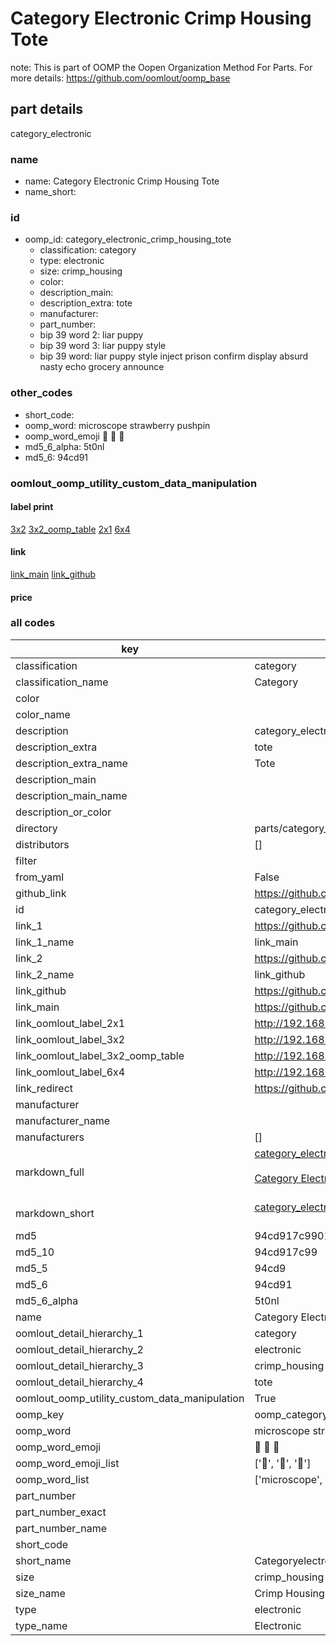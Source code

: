 # Category Electronic Crimp Housing Tote  

note: This is part of OOMP the Oopen Organization Method For Parts. For more details: https://github.com/oomlout/oomp_base

##  part details
  



category_electronic



### name
* name: Category Electronic Crimp Housing Tote
* name_short: 
### id
* oomp_id: category_electronic_crimp_housing_tote
  * classification: category
  * type: electronic
  * size: crimp_housing
  * color: 
  * description_main: 
  * description_extra: tote
  * manufacturer: 
  * part_number: 
  * bip 39 word 2: liar puppy
  * bip 39 word 3: liar puppy style
  * bip 39 word: liar puppy style inject prison confirm display absurd nasty echo grocery announce

### other_codes
* short_code: 
* oomp_word: microscope strawberry pushpin
* oomp_word_emoji :microscope: :strawberry: :pushpin:
* md5_6_alpha: 5t0nl
* md5_6: 94cd91






### oomlout_oomp_utility_custom_data_manipulation
#### label print
[3x2](http://192.168.1.245:1112/?label=oomp%205t0nl)
[3x2_oomp_table](http://192.168.1.108:1112/?label=oomp%205t0nl)
[2x1](http://192.168.1.242:1112/?label=oomp%205t0nl)
[6x4](http://192.168.1.55:1112/?label=oomp%205t0nl)    

#### link

[link_main](https://github.com/oomlout/oomlout_oomp_version_1_messy/tree/main/parts/category_electronic_crimp_housing_tote) [link_github](https://github.com/oomlout/oomlout_oomp_version_1_messy/tree/main/parts/category_electronic_crimp_housing_tote)                             

#### price







### all codes 
| key | value |  
| --- | --- |  
| classification | category |  
| classification_name | Category |  
| color |  |  
| color_name |  |  
| description | category_electronic |  
| description_extra | tote |  
| description_extra_name | Tote |  
| description_main |  |  
| description_main_name |  |  
| description_or_color |   |  
| directory | parts/category_electronic_crimp_housing_tote |  
| distributors | [] |  
| filter |  |  
| from_yaml | False |  
| github_link | https://github.com/oomlout/oomlout_oomp_part_src/tree/main/parts/category_electronic_crimp_housing_tote |  
| id | category_electronic_crimp_housing_tote |  
| link_1 | https://github.com/oomlout/oomlout_oomp_version_1_messy/tree/main/parts/category_electronic_crimp_housing_tote |  
| link_1_name | link_main |  
| link_2 | https://github.com/oomlout/oomlout_oomp_version_1_messy/tree/main/parts/category_electronic_crimp_housing_tote |  
| link_2_name | link_github |  
| link_github | https://github.com/oomlout/oomlout_oomp_version_1_messy/tree/main/parts/category_electronic_crimp_housing_tote |  
| link_main | https://github.com/oomlout/oomlout_oomp_version_1_messy/tree/main/parts/category_electronic_crimp_housing_tote |  
| link_oomlout_label_2x1 | http://192.168.1.242:1112/?label=oomp%205t0nl |  
| link_oomlout_label_3x2 | http://192.168.1.245:1112/?label=oomp%205t0nl |  
| link_oomlout_label_3x2_oomp_table | http://192.168.1.108:1112/?label=oomp%205t0nl |  
| link_oomlout_label_6x4 | http://192.168.1.55:1112/?label=oomp%205t0nl |  
| link_redirect | https://github.com/oomlout/oomlout_oomp_version_1_messy/tree/main/parts/category_electronic_crimp_housing_tote |  
| manufacturer |  |  
| manufacturer_name |  |  
| manufacturers | [] |  
| markdown_full | [category_electronic_crimp_housing_tote](none)<br>[](none)<br>[Category Electronic Crimp Housing Tote](none)<br><br> |  
| markdown_short | [category_electronic_crimp_housing_tote](none)<br><br> |  
| md5 | 94cd917c990107f0bbd58741afab8406 |  
| md5_10 | 94cd917c99 |  
| md5_5 | 94cd9 |  
| md5_6 | 94cd91 |  
| md5_6_alpha | 5t0nl |  
| name | Category Electronic Crimp Housing Tote |  
| oomlout_detail_hierarchy_1 | category |  
| oomlout_detail_hierarchy_2 | electronic |  
| oomlout_detail_hierarchy_3 | crimp_housing |  
| oomlout_detail_hierarchy_4 | tote |  
| oomlout_oomp_utility_custom_data_manipulation | True |  
| oomp_key | oomp_category_electronic_crimp_housing_tote |  
| oomp_word | microscope strawberry pushpin |  
| oomp_word_emoji | :microscope: :strawberry: :pushpin: |  
| oomp_word_emoji_list | [':microscope:', ':strawberry:', ':pushpin:'] |  
| oomp_word_list | ['microscope', 'strawberry', 'pushpin'] |  
| part_number |  |  
| part_number_exact |  |  
| part_number_name |  |  
| short_code |  |  
| short_name | Categoryelectronic |  
| size | crimp_housing |  
| size_name | Crimp Housing |  
| type | electronic |  
| type_name | Electronic |  
